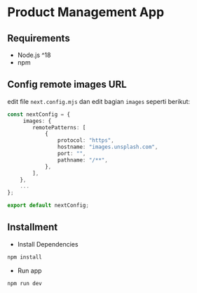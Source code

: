 # Product Management App

## Requirements
- Node.js ^18
- npm

## Config remote images URL
edit file `next.config.mjs` dan edit bagian `images` seperti berikut:
```typescript
const nextConfig = {
     images: {
        remotePatterns: [
            {
                protocol: "https",
                hostname: "images.unsplash.com",
                port: "",
                pathname: "/**",
            },
        ],
    },
    ...
};

export default nextConfig;

```

## Installment
- Install Dependencies
```cmd
npm install
```
- Run app
```cmd
npm run dev
```